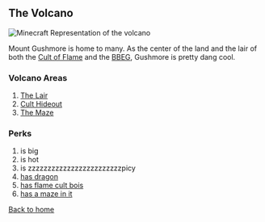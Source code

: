 ## The Volcano

![Minecraft Representation of the volcano](https://raw.githubusercontent.com/FourInchKnife/Dragonfire/assets/places/volcano/volcano.png)

Mount Gushmore is home to many. As the center of the land and the lair of both the [Cult of Flame][cult] and the [BBEG][bbeg], Gushmore is pretty dang cool.

### Volcano Areas

1. [The Lair][lair]
2. [Cult Hideout][cult]
3. [The Maze][maze]

### Perks

1. is big
2. is hot
3. is zzzzzzzzzzzzzzzzzzzzzzzzpicy
4. [has dragon][bbeg]
5. [has flame cult bois][cult]
6. [has a maze in it][maze]


[Back to home][home]

[lair]: dragon-lair
[bbeg]: /Dragonfire/groups/dragon
[cult]: /Dragonfire/groups/cult/
[maze]: /Dragonfire/places/volcano/maze
[home]: /Dragonfire
